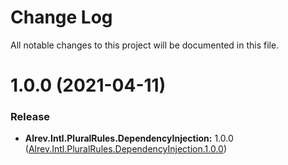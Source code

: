 ﻿# Change Log

All notable changes to this project will be documented in this file.

# 1.0.0 (2021-04-11)

### Release

* **Alrev.Intl.PluralRules.DependencyInjection:** 1.0.0 ([Alrev.Intl.PluralRules.DependencyInjection.1.0.0](https://github.com/pointnet/alrev-intl/releases/tag/Alrev.Intl.PluralRules.DependencyInjection.1.0.0))